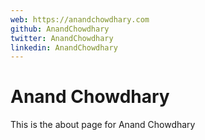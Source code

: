 ```yaml
---
web: https://anandchowdhary.com
github: AnandChowdhary
twitter: AnandChowdhary
linkedin: AnandChowdhary
---
```


# Anand Chowdhary

This is the about page for Anand Chowdhary

